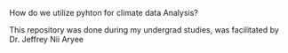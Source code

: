 How do we utilize pyhton for climate data Analysis?

This repository was done during my undergrad studies, was facilitated by Dr. Jeffrey Nii Aryee
